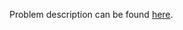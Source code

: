 Problem description can be found [here](https://www.hackerrank.com/challenges/python-string-split-and-join/problem).